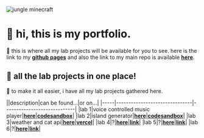 ![jungle minecraft](https://i.pinimg.com/originals/df/13/50/df13500995d7a504f45038d3fd2e1abf.gif)

# 🦝 hi, this is my portfolio.
🌿 this is where all my lab projects will be available for you to see. here is the link to my **[github pages](https://nvnchi.github.io/DEV5-myportfolio/)** and also the link to my main repo is available **[here](https://github.com/Nvnchi/dev5-portfolios-2023)**.

## 🦝 all the lab projects in one place!

🌿 to make it all easier, i have all my lab projects gathered here.

||description|can be found...|or on...|
|-----|-------------------------------|-----------------------------|
|lab 1|voice controlled music player|**[here](https://github.com/Nvnchi/lab1)**|**[codesandbox](https://l4x4v6.csb.app)**|
|lab 2|island generator|**[here](https://github.com/Nvnchi/lab2)**|**[codesandbox](https://s3mdll.csb.app)**|
|lab 3|weather and cat api|**[here](https://github.com/Nvnchi/lab3)**|**[vercel](https://lab3-pearl.vercel.app)**|
|lab 4|?|**[here](#)**|**[link](#)**|
|lab 5|?|**[here](#)**|**[link](#)**|
|lab 6|?|**[here](#)**|**[link](#)**|